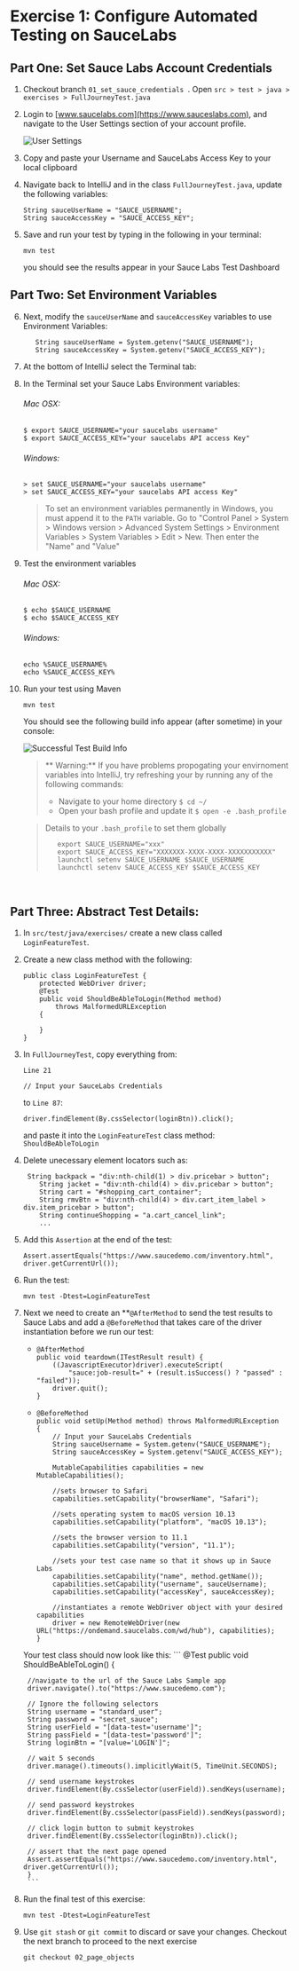# Exercise 1: Configure Automated Testing on SauceLabs

## Part One: Set Sauce Labs Account Credentials
1. Checkout branch `01_set_sauce_credentials `. Open `src > test > java > exercises > FullJourneyTest.java`
2. Login to [www.saucelabs.com](https://www.sauceslabs.com), and navigate to the User Settings section of your account profile.
    
    ![User Settings](images/user-settings.png)
    
3. Copy and paste your Username and SauceLabs Access Key to your local clipboard
4. Navigate back to IntelliJ and in the class `FullJourneyTest.java`, update the following variables:
      ```
      String sauceUserName = "SAUCE_USERNAME";
      String sauceAccessKey = "SAUCE_ACCESS_KEY";
      ```
5. Save and run your test by typing in the following in your terminal:
    ```
    mvn test
    ``` 
    you should see the results appear in your Sauce Labs Test Dashboard
    
## Part Two: Set Environment Variables
    
6. Next, modify the `sauceUserName` and `sauceAccessKey` variables to use Environment Variables:

    ```
       String sauceUserName = System.getenv("SAUCE_USERNAME");
       String sauceAccessKey = System.getenv("SAUCE_ACCESS_KEY");
    ```
7. At the bottom of IntelliJ select the Terminal tab:
8. In the Terminal set your Sauce Labs Environment variables:   
   ###### Mac OSX:
   ```
   $ export SAUCE_USERNAME="your saucelabs username"
   $ export SAUCE_ACCESS_KEY="your saucelabs API access Key"
   ```
   ###### Windows:
   ```
   > set SAUCE_USERNAME="your saucelabs username"
   > set SAUCE_ACCESS_KEY="your saucelabs API access Key"
   ```
   > To set an environment variables permanently in Windows, you must append it to the `PATH` variable.
   > Go to "Control Panel > System > Windows version > Advanced System Settings > Environment Variables > System Variables > Edit > New. Then enter the "Name" and "Value"
   
9. Test the environment variables
    ###### Mac OSX:
    ```
    $ echo $SAUCE_USERNAME
    $ echo $SAUCE_ACCESS_KEY
    ```
    ###### Windows:
    ```
    echo %SAUCE_USERNAME%
    echo %SAUCE_ACCESS_KEY%
    ```
10. Run your test using Maven
    ```
    mvn test
    ```
    You should see the following build info appear (after sometime) in your console:
    
    ![Successful Test Build Info](images/ex1-test-build.png)
    > ** Warning:**
    > If you have problems propogating your envirnoment variables into IntelliJ, try refreshing your by running any of the following commands: 
    >  * Navigate to your home directory `$ cd ~/`
    >  * Open your bash profile and update it `$ open -e .bash_profile`
    
    > Details to your `.bash_profile` to set them globally
    > ```
    >    export SAUCE_USERNAME="xxx"
    >    export SAUCE_ACCESS_KEY="XXXXXXX-XXXX-XXXX-XXXXXXXXXXX"
    >    launchctl setenv SAUCE_USERNAME $SAUCE_USERNAME
    >    launchctl setenv SAUCE_ACCESS_KEY $SAUCE_ACCESS_KEY
    > ```
  
</br>

## Part Three: Abstract Test Details:
1. In `src/test/java/exercises/` create a new class called `LoginFeatureTest`.
2. Create a new class method with the following:
    ```
    public class LoginFeatureTest {
        protected WebDriver driver;
        @Test
        public void ShouldBeAbleToLogin(Method method) 
            throws MalformedURLException 
        {
    
        }
    }
    ```
3. In `FullJourneyTest`, copy everything from:
    
    `Line 21`
    ```
    // Input your SauceLabs Credentials
    ```
    to `Line 87`:
    ```
    driver.findElement(By.cssSelector(loginBtn)).click();
    ```
    and paste it into the `LoginFeatureTest` class method: `ShouldBeAbleToLogin`
4. Delete unecessary element locators such as:
    ```
     String backpack = "div:nth-child(1) > div.pricebar > button";
        String jacket = "div:nth-child(4) > div.pricebar > button";
        String cart = "#shopping_cart_container";
        String rmvBtn = "div:nth-child(4) > div.cart_item_label > div.item_pricebar > button";
        String continueShopping = "a.cart_cancel_link";
        ...
    ```
5. Add this `Assertion` at the end of the test:
    ```
    Assert.assertEquals("https://www.saucedemo.com/inventory.html", driver.getCurrentUrl());
    ```
6. Run the test:
    ```
    mvn test -Dtest=LoginFeatureTest
    ```
7. Next we need to create an **`@AfterMethod` to send the test results to Sauce Labs and add a `@BeforeMethod` that takes care of the driver instantiation before we run our test:
    *   ```
        @AfterMethod
        public void teardown(ITestResult result) {
            ((JavascriptExecutor)driver).executeScript(
                "sauce:job-result=" + (result.isSuccess() ? "passed" : "failed"));
            driver.quit();
        }
        ```
    *   ```
        @BeforeMethod
        public void setUp(Method method) throws MalformedURLException
        {
            // Input your SauceLabs Credentials
            String sauceUsername = System.getenv("SAUCE_USERNAME");
            String sauceAccessKey = System.getenv("SAUCE_ACCESS_KEY");

            MutableCapabilities capabilities = new MutableCapabilities();

            //sets browser to Safari
            capabilities.setCapability("browserName", "Safari");

            //sets operating system to macOS version 10.13
            capabilities.setCapability("platform", "macOS 10.13");

            //sets the browser version to 11.1
            capabilities.setCapability("version", "11.1");

            //sets your test case name so that it shows up in Sauce Labs
            capabilities.setCapability("name", method.getName());
            capabilities.setCapability("username", sauceUsername);
            capabilities.setCapability("accessKey", sauceAccessKey);

            //instantiates a remote WebDriver object with your desired capabilities
            driver = new RemoteWebDriver(new URL("https://ondemand.saucelabs.com/wd/hub"), capabilities);
        }
        ```
    Your test class should now look like this:
        ```
        @Test
        public void ShouldBeAbleToLogin() {

        //navigate to the url of the Sauce Labs Sample app
        driver.navigate().to("https://www.saucedemo.com");

        // Ignore the following selectors
        String username = "standard_user";
        String password = "secret_sauce";
        String userField = "[data-test='username']";
        String passField = "[data-test='password']";
        String loginBtn = "[value='LOGIN']";

        // wait 5 seconds
        driver.manage().timeouts().implicitlyWait(5, TimeUnit.SECONDS);
        
        // send username keystrokes
        driver.findElement(By.cssSelector(userField)).sendKeys(username);

        // send password keystrokes
        driver.findElement(By.cssSelector(passField)).sendKeys(password);

        // click login button to submit keystrokes
        driver.findElement(By.cssSelector(loginBtn)).click();

        // assert that the next page opened
        Assert.assertEquals("https://www.saucedemo.com/inventory.html", driver.getCurrentUrl());
        }
        ```
8. Run the final test of this exercise:
    ```
    mvn test -Dtest=LoginFeatureTest
    ```
9. Use `git stash` or `git commit` to discard or save your changes. Checkout the next branch to proceed to the next exercise
    ```
    git checkout 02_page_objects
    ```